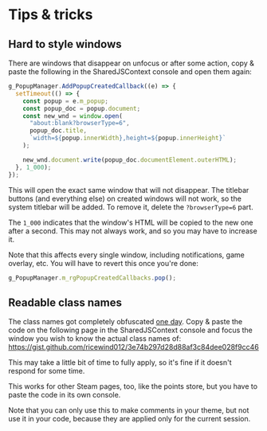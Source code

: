 # Tips & tricks

## Hard to style windows

There are windows that disappear on unfocus or after some action, copy & paste the following in the SharedJSContext console and open them again:

```js
g_PopupManager.AddPopupCreatedCallback((e) => {
  setTimeout(() => {
    const popup = e.m_popup;
    const popup_doc = popup.document;
    const new_wnd = window.open(
      "about:blank?browserType=6",
      popup_doc.title,
      `width=${popup.innerWidth},height=${popup.innerHeight}`
    );

    new_wnd.document.write(popup_doc.documentElement.outerHTML);
  }, 1_000);
});
```

This will open the exact same window that will not disappear. The titlebar buttons (and everything else) on created windows will not work, so the system titlebar will be added. To remove it, delete the `?browserType=6` part.

The `1_000` indicates that the window's HTML will be copied to the new one after a second. This may not always work, and so you may have to increase it.

Note that this affects every single window, including notifications, game overlay, etc. You will have to revert this once you're done:

```js
g_PopupManager.m_rgPopupCreatedCallbacks.pop();
```

## Readable class names

The class names got completely obfuscated [one day](https://github.com/SteamDatabase/SteamTracking/commit/a0f82423f4c422f616253d5825fd8bf453367f3a). Copy & paste the code on the following page in the SharedJSContext console and focus the window you wish to know the actual class names of: https://gist.github.com/ricewind012/3e74b297d28d88af3c84dee028f9cc46

This may take a little bit of time to fully apply, so it's fine if it doesn't respond for some time.

This works for other Steam pages, too, like the points store, but you have to paste the code in its own console.

Note that you can only use this to make comments in your theme, but not use it in your code, because they are applied only for the current session.
